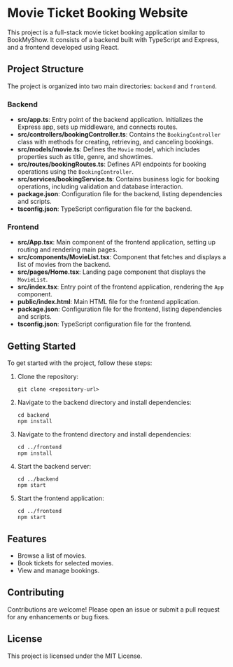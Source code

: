 # Movie Ticket Booking Website

This project is a full-stack movie ticket booking application similar to BookMyShow. It consists of a backend built with TypeScript and Express, and a frontend developed using React.

## Project Structure

The project is organized into two main directories: `backend` and `frontend`.

### Backend

- **src/app.ts**: Entry point of the backend application. Initializes the Express app, sets up middleware, and connects routes.
- **src/controllers/bookingController.ts**: Contains the `BookingController` class with methods for creating, retrieving, and canceling bookings.
- **src/models/movie.ts**: Defines the `Movie` model, which includes properties such as title, genre, and showtimes.
- **src/routes/bookingRoutes.ts**: Defines API endpoints for booking operations using the `BookingController`.
- **src/services/bookingService.ts**: Contains business logic for booking operations, including validation and database interaction.
- **package.json**: Configuration file for the backend, listing dependencies and scripts.
- **tsconfig.json**: TypeScript configuration file for the backend.

### Frontend

- **src/App.tsx**: Main component of the frontend application, setting up routing and rendering main pages.
- **src/components/MovieList.tsx**: Component that fetches and displays a list of movies from the backend.
- **src/pages/Home.tsx**: Landing page component that displays the `MovieList`.
- **src/index.tsx**: Entry point of the frontend application, rendering the `App` component.
- **public/index.html**: Main HTML file for the frontend application.
- **package.json**: Configuration file for the frontend, listing dependencies and scripts.
- **tsconfig.json**: TypeScript configuration file for the frontend.

## Getting Started

To get started with the project, follow these steps:

1. Clone the repository:
   ```
   git clone <repository-url>
   ```

2. Navigate to the backend directory and install dependencies:
   ```
   cd backend
   npm install
   ```

3. Navigate to the frontend directory and install dependencies:
   ```
   cd ../frontend
   npm install
   ```

4. Start the backend server:
   ```
   cd ../backend
   npm start
   ```

5. Start the frontend application:
   ```
   cd ../frontend
   npm start
   ```

## Features

- Browse a list of movies.
- Book tickets for selected movies.
- View and manage bookings.

## Contributing

Contributions are welcome! Please open an issue or submit a pull request for any enhancements or bug fixes.

## License

This project is licensed under the MIT License.